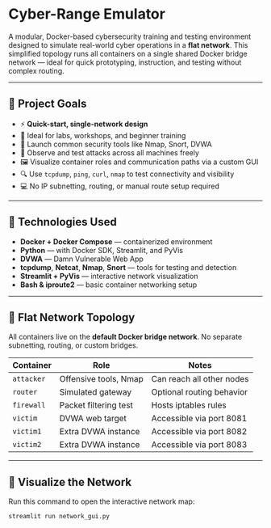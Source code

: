 # Cyber-Range Emulator

A modular, Docker-based cybersecurity training and testing environment designed to simulate real-world cyber operations in a **flat network**. This simplified topology runs all containers on a single shared Docker bridge network — ideal for quick prototyping, instruction, and testing without complex routing.

---

## 🚀 Project Goals

- ⚡ **Quick-start, single-network design**
- 🎯 Ideal for labs, workshops, and beginner training
- 🧰 Launch common security tools like Nmap, Snort, DVWA
- 📡 Observe and test attacks across all machines freely
- 🖼️ Visualize container roles and communication paths via a custom GUI
- 🔍 Use `tcpdump`, `ping`, `curl`, `nmap` to test connectivity and visibility
- 💻 No IP subnetting, routing, or manual route setup required

---

## 🧰 Technologies Used

- **Docker + Docker Compose** — containerized environment
- **Python** — with Docker SDK, Streamlit, and PyVis
- **DVWA** — Damn Vulnerable Web App
- **tcpdump**, **Netcat**, **Nmap**, **Snort** — tools for testing and detection
- **Streamlit + PyVis** — interactive network visualization
- **Bash & iproute2** — basic container networking setup

---

## 🔄 Flat Network Topology

All containers live on the **default Docker bridge network**. No separate subnetting, routing, or custom bridges.

| Container    | Role                  | Notes                        |
|--------------|-----------------------|------------------------------|
| `attacker`   | Offensive tools, Nmap | Can reach all other nodes   |
| `router`     | Simulated gateway     | Optional routing behavior   |
| `firewall`   | Packet filtering test | Hosts iptables rules        |
| `victim`     | DVWA web target       | Accessible via port 8081    |
| `victim1`    | Extra DVWA instance   | Accessible via port 8082    |
| `victim2`    | Extra DVWA instance   | Accessible via port 8083    |

---

## 📸 Visualize the Network

Run this command to open the interactive network map:

```bash
streamlit run network_gui.py
